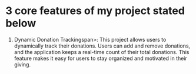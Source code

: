 <h1>3 core features of my project stated below</h1>
<ol>
  <li>
    <span>Dynamic Donation Tracking</span>span>: This project allows users to dynamically track their donations. Users can add and remove donations, and the application keeps a real-time count of their total donations. This feature makes it easy for users to stay organized and motivated in their giving.
  </li>
</ol>
